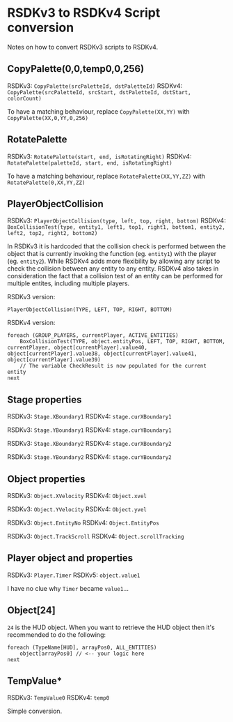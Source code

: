 # RSDKv3 to RSDKv4 Script conversion

Notes on how to convert RSDKv3 scripts to RSDKv4.

## CopyPalette(0,0,temp0,0,256)

RSDKv3: `CopyPalette(srcPaletteId, dstPaletteId)`
RSDKv4: `CopyPalette(srcPaletteId, srcStart, dstPaletteId, dstStart, colorCount)`

To have a matching behaviour, replace `CopyPalette(XX,YY)` with `CopyPalette(XX,0,YY,0,256)`

## RotatePalette

RSDKv3: `RotatePalette(start, end, isRotatingRight)`
RSDKv4: `RotatePalette(paletteId, start, end, isRotatingRight)`

To have a matching behaviour, replace `RotatePalette(XX,YY,ZZ)` with `RotatePalette(0,XX,YY,ZZ)`

## PlayerObjectCollision

RSDKv3: `PlayerObjectCollision(type, left, top, right, bottom)`
RSDKv4: `BoxCollisionTest(type, entity1, left1, top1, right1, bottom1, entity2, left2, top2, right2, bottom2)`

In RSDKv3 it is hardcoded that the collision check is performed between the object that is currently invoking the function (eg. `entity1`) with the player (eg. `entity2`). While RSDKv4 adds more flexibility by allowing any script to check the collision between any entity to any entity. RSDKv4 also takes in consideration the fact that a collision test of an entity can be performed for multiple entites, including multiple players.

RSDKv3 version:

```rsdk
PlayerObjectCollision(TYPE, LEFT, TOP, RIGHT, BOTTOM)
```

RSDKv4 version:

```rsdk
foreach (GROUP_PLAYERS, currentPlayer, ACTIVE_ENTITIES)
    BoxCollisionTest(TYPE, object.entityPos, LEFT, TOP, RIGHT, BOTTOM, currentPlayer, object[currentPlayer].value40, object[currentPlayer].value38, object[currentPlayer].value41, object[currentPlayer].value39)
    // The variable CheckResult is now populated for the current entity
next
```

## Stage properties

RSDKv3: `Stage.XBoundary1`
RSDKv4: `stage.curXBoundary1`

RSDKv3: `Stage.YBoundary1`
RSDKv4: `stage.curYBoundary1`

RSDKv3: `Stage.XBoundary2`
RSDKv4: `stage.curXBoundary2`

RSDKv3: `Stage.YBoundary2`
RSDKv4: `stage.curYBoundary2`

## Object properties

RSDKv3: `Object.XVelocity`
RSDKv4: `Object.xvel`

RSDKv3: `Object.YVelocity`
RSDKv4: `Object.yvel`

RSDKv3: `Object.EntityNo`
RSDKv4: `Object.EntityPos`

RSDKv3: `Object.TrackScroll`
RSDKv4: `Object.scrollTracking`

## Player object and properties

RSDKv3: `Player.Timer`
RSDKv5: `object.value1`

I have no clue why `Timer` became `value1`...

## Object[24]

`24` is the HUD object. When you want to retrieve the HUD object then it's recommended to do the following:

```rsdk
foreach (TypeName[HUD], arrayPos0, ALL_ENTITIES)
    object[arrayPos0] // <-- your logic here
next
```

## TempValue*

RSDKv3: `TempValue0`
RSDKv4: `temp0`

Simple conversion.